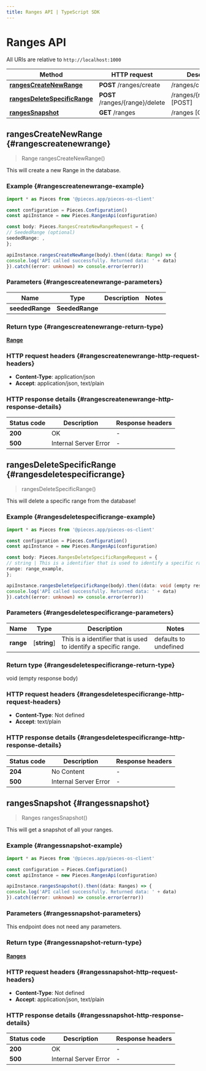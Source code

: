 ```yaml
---
title: Ranges API | TypeScript SDK
---
```


# Ranges API

All URIs are relative to `http://localhost:1000`

Method | HTTP request | Description
------------- | ------------- | -------------
[**rangesCreateNewRange**](RangesApi#rangescreatenewrange) | **POST** /ranges/create | /ranges/create [POST]
[**rangesDeleteSpecificRange**](RangesApi#rangesdeletespecificrange) | **POST** /ranges/\{range\}/delete | /ranges/\{range\}/delete [POST]
[**rangesSnapshot**](RangesApi#rangessnapshot) | **GET** /ranges | /ranges [GET]


## **rangesCreateNewRange** {#rangescreatenewrange}
> Range rangesCreateNewRange()

This will create a new Range in the database.

### Example {#rangescreatenewrange-example}

```typescript
import * as Pieces from '@pieces.app/pieces-os-client'

const configuration = Pieces.Configuration()
const apiInstance = new Pieces.RangesApi(configuration)

const body: Pieces.RangesCreateNewRangeRequest = {
// SeededRange (optional)
seededRange: ,
};

apiInstance.rangesCreateNewRange(body).then((data: Range) => {
console.log('API called successfully. Returned data: ' + data)
}).catch((error: unknown) => console.error(error))
```

### Parameters {#rangescreatenewrange-parameters}


Name | Type | Description  | Notes
------------- | ------------- | ------------- | -------------
 **seededRange** | **SeededRange**|  |


### Return type {#rangescreatenewrange-return-type}

[**Range**](../models/Range)

### HTTP request headers {#rangescreatenewrange-http-request-headers}

- **Content-Type**: application/json
- **Accept**: application/json, text/plain


### HTTP response details {#rangescreatenewrange-http-response-details}
| Status code | Description | Response headers
|-------------|-------------|------------------
**200** | OK |  -  |
**500** | Internal Server Error |  -  |

## **rangesDeleteSpecificRange** {#rangesdeletespecificrange}
> rangesDeleteSpecificRange()

This will delete a specific range from the database!

### Example {#rangesdeletespecificrange-example}

```typescript
import * as Pieces from '@pieces.app/pieces-os-client'

const configuration = Pieces.Configuration()
const apiInstance = new Pieces.RangesApi(configuration)

const body: Pieces.RangesDeleteSpecificRangeRequest = {
// string | This is a identifier that is used to identify a specific range.
range: range_example,
};

apiInstance.rangesDeleteSpecificRange(body).then((data: void (empty response body)) => {
console.log('API called successfully. Returned data: ' + data)
}).catch((error: unknown) => console.error(error))
```

### Parameters {#rangesdeletespecificrange-parameters}


Name | Type | Description  | Notes
------------- | ------------- | ------------- | -------------
 **range** | [**string**] | This is a identifier that is used to identify a specific range. | defaults to undefined


### Return type {#rangesdeletespecificrange-return-type}

void (empty response body)

### HTTP request headers {#rangesdeletespecificrange-http-request-headers}

- **Content-Type**: Not defined
- **Accept**: text/plain


### HTTP response details {#rangesdeletespecificrange-http-response-details}
| Status code | Description | Response headers
|-------------|-------------|------------------
**204** | No Content |  -  |
**500** | Internal Server Error |  -  |

## **rangesSnapshot** {#rangessnapshot}
> Ranges rangesSnapshot()

This will get a snapshot of all your ranges.

### Example {#rangessnapshot-example}

```typescript
import * as Pieces from '@pieces.app/pieces-os-client'

const configuration = Pieces.Configuration()
const apiInstance = new Pieces.RangesApi(configuration)

apiInstance.rangesSnapshot().then((data: Ranges) => {
console.log('API called successfully. Returned data: ' + data)
}).catch((error: unknown) => console.error(error))
```

### Parameters {#rangessnapshot-parameters}

This endpoint does not need any parameters.


### Return type {#rangessnapshot-return-type}

[**Ranges**](../models/Ranges)

### HTTP request headers {#rangessnapshot-http-request-headers}

- **Content-Type**: Not defined
- **Accept**: application/json, text/plain


### HTTP response details {#rangessnapshot-http-response-details}
| Status code | Description | Response headers
|-------------|-------------|------------------
**200** | OK |  -  |
**500** | Internal Server Error |  -  |


